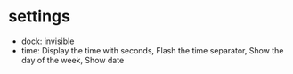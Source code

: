 # settings
- dock: invisible
- time: Display the time with seconds, Flash the time separator, Show the day of the week, Show date